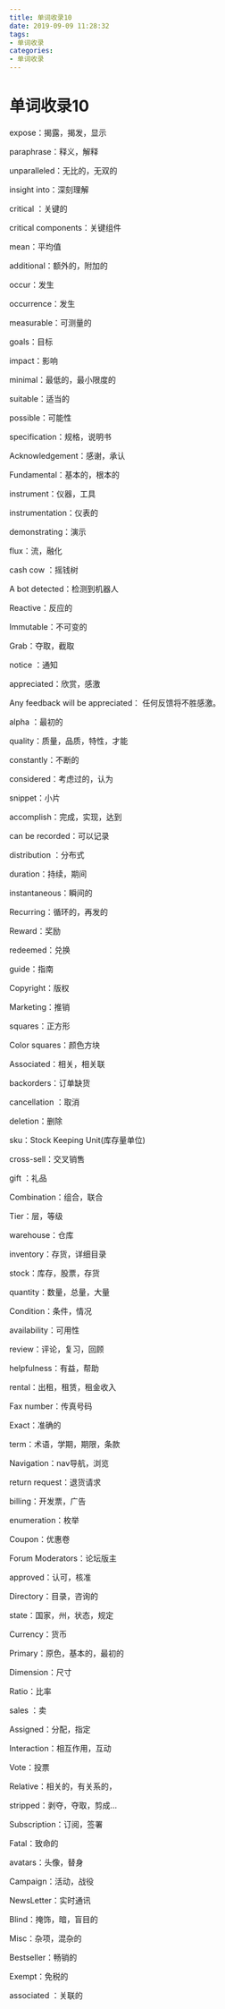 ```yaml
---
title: 单词收录10
date: 2019-09-09 11:28:32
tags:
- 单词收录
categories: 
- 单词收录
---
```

# 单词收录10

expose：揭露，揭发，显示

paraphrase：释义，解释

unparalleled：无比的，无双的

insight into：深刻理解

critical ：关键的

critical components：关键组件

mean：平均值

additional：额外的，附加的

occur：发生

occurrence：发生

measurable：可测量的

goals：目标

impact：影响

minimal：最低的，最小限度的

suitable：适当的

possible：可能性

specification：规格，说明书

Acknowledgement：感谢，承认

Fundamental：基本的，根本的

instrument：仪器，工具

instrumentation：仪表的

demonstrating：演示

flux：流，融化

cash cow ：摇钱树

A bot detected：检测到机器人

Reactive：反应的

Immutable：不可变的

Grab：夺取，截取

notice ：通知

appreciated：欣赏，感激

Any feedback will be appreciated：
任何反馈将不胜感激。

alpha ：最初的

quality：质量，品质，特性，才能

constantly：不断的

considered：考虑过的，认为

snippet：小片

accomplish：完成，实现，达到

can be recorded：可以记录

distribution ：分布式

duration：持续，期间

instantaneous：瞬间的

Recurring：循环的，再发的

Reward：奖励

redeemed：兑换

guide：指南

Copyright：版权

Marketing：推销

squares：正方形

Color squares：颜色方块

Associated：相关，相关联

backorders：订单缺货

cancellation ：取消

deletion：删除

sku：Stock Keeping Unit(库存量单位)

cross-sell：交叉销售

gift ：礼品

Combination：组合，联合

Tier：层，等级

warehouse：仓库

inventory：存货，详细目录

stock：库存，股票，存货

quantity：数量，总量，大量

Condition：条件，情况

availability：可用性

review：评论，复习，回顾

helpfulness：有益，帮助

rental：出租，租赁，租金收入

Fax number：传真号码

Exact：准确的

term：术语，学期，期限，条款

Navigation：nav导航，浏览

return request：退货请求

billing：开发票，广告

enumeration：枚举

Coupon：优惠卷

Forum Moderators：论坛版主

approved：认可，核准

Directory：目录，咨询的

state：国家，州，状态，规定

Currency：货币

Primary：原色，基本的，最初的

Dimension：尺寸

Ratio：比率

sales ：卖

Assigned：分配，指定

Interaction：相互作用，互动

Vote：投票

Relative：相关的，有关系的，

stripped：剥夺，夺取，剪成...

Subscription：订阅，签署

Fatal：致命的

avatars：头像，替身

Campaign：活动，战役

NewsLetter：实时通讯

Blind：掩饰，暗，盲目的

Misc：杂项，混杂的

Bestseller：畅销的

Exempt：免税的

associated ：关联的